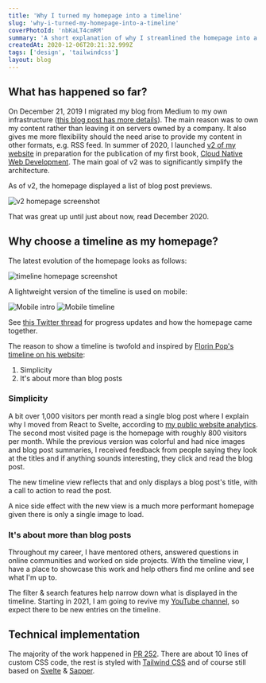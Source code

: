 ```yaml
---
title: 'Why I turned my homepage into a timeline'
slug: 'why-i-turned-my-homepage-into-a-timeline'
coverPhotoId: 'nbKaLT4cmRM'
summary: 'A short explanation of why I streamlined the homepage into a timeline showcasing my blog posts, Twitter stats, YouTube videos, and projects.'
createdAt: 2020-12-06T20:21:32.999Z
tags: ['design', 'tailwindcss']
layout: blog
---
```


<script>
  export let data;
  const assetsBasePath = `/blog/${data.slug}`;
</script>

<!-- Photo by [Félix Prado](https://unsplash.com/@fprado?utm_source=unsplash&amp;utm_medium=referral&amp;utm_content=creditCopyText) on [Unsplash](https://unsplash.com/s/photos/line?utm_source=unsplash&amp;utm_medium=referral&amp;utm_content=creditCopyText) -->

## What has happened so far?

On December 21, 2019 I migrated my blog from Medium to my own infrastructure ([this blog post has more details](https://dev.to/mikenikles/migrating-from-medium-to-my-own-blog-1nj8)). The main reason was to own my content rather than leaving it on servers owned by a company. It also gives me more flexibility should the need arise to provide my content in other formats, e.g. RSS feed.
In summer of 2020, I launched [v2 of my website](/blog/my-personal-website-v2-0) in preparation for the publication of my first book, [Cloud Native Web Development](/cloud-native-web-development). The main goal of v2 was to significantly simplify the architecture.

As of v2, the homepage displayed a list of blog post previews.

![v2 homepage screenshot]({assetsBasePath}/1.jpg)

That was great up until just about now, read December 2020.

## Why choose a timeline as my homepage?

The latest evolution of the homepage looks as follows:

![timeline homepage screenshot]({assetsBasePath}/cover.jpg)

A lightweight version of the timeline is used on mobile:

![Mobile intro]({assetsBasePath}/2.jpg)
![Mobile timeline]({assetsBasePath}/3.jpg)

See [this Twitter thread](https://twitter.com/mikenikles/status/1334305377500925953) for progress updates and how the homepage came together.

The reason to show a timeline is twofold and inspired by [Florin Pop's timeline on his website](https://www.florin-pop.com/timeline):

1. Simplicity
1. It's about more than blog posts

### Simplicity

A bit over 1,000 visitors per month read a single blog post where I explain why I moved from React to Svelte, according to [my public website analytics](https://your-analytics.org/mikenikles.com?preset=30days).
The second most visited page is the homepage with roughly 800 visitors per month. While the previous version was colorful and had nice images and blog post summaries, I received feedback from people saying they look at the titles and if anything sounds interesting, they click and read the blog post.

The new timeline view reflects that and only displays a blog post's title, with a call to action to read the post.

A nice side effect with the new view is a much more performant homepage given there is only a single image to load.

### It's about more than blog posts

Throughout my career, I have mentored others, answered questions in online communities and worked on side projects.
With the timeline view, I have a place to showcase this work and help others find me online and see what I'm up to.

The filter & search features help narrow down what is displayed in the timeline. Starting in 2021, I am going to revive my [YouTube channel](https://www.youtube.com/channel/UCgEvLz_YbByFqn8f32wh9lA), so expect there to be new entries on the timeline.

## Technical implementation

The majority of the work happened in [PR 252](https://github.com/mikenikles/www-mikenikles-com/pull/252). There are about 10 lines of custom CSS code, the rest is styled with [Tailwind CSS](https://tailwindcss.com) and of course still based on [Svelte](https://svelte.dev) & [Sapper](https://sapper.svelte.dev).
